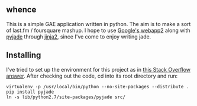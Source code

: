 whence
------

This is a simple GAE application written in python.  The aim is to make a 
sort of last.fm / foursquare mashup.  I hope to use [Google's webapp2][webapp2] 
along with [pyjade][pyjade] through [jinja2][jinja2], since I've come to 
enjoy writing jade.

Installing
----------

I've tried to set up the environment for this project as in 
[this Stack Overflow answer][answer].  After checking out the code, cd into 
its root directory and run:

    virtualenv -p /usr/local/bin/python --no-site-packages --distribute .
    pip install pyjade
    ln -s lib/python2.7/site-packages/pyjade src/
    

[webapp2]: http://webapp-improved.appspot.com/index.html
[jinja2]: http://webapp-improved.appspot.com/api/webapp2_extras/jinja2.html
[pyjade]: https://github.com/syrusakbary/pyjade
[answer]: http://stackoverflow.com/a/4863970/87990
